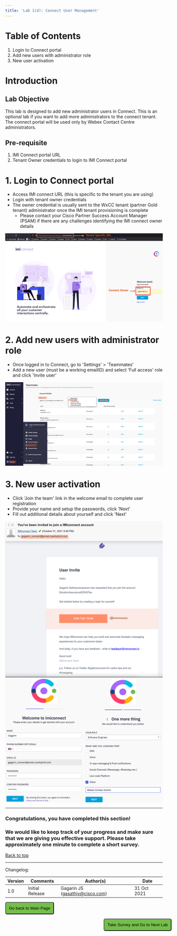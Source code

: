 ```yaml
---
title: 'Lab 1(d): Connect User Management'
---
```


# Table of Contents
1. Login to Connect portal
2. Add new users with administrator role
3. New user activation

# Introduction

## Lab Objective

This lab is designed to add new administrator users in Connect. This is an optional lab if you want to add more administrators to the connect tenant. The connect portal will be used only by Webex Contact Centre administrators.

## Pre-requisite

1. IMI Connect portal URL
2. Tenant Owner credentials to login to IMI Connect portal


# 1. Login to Connect portal

- Access IMI connect URL (this is specific to the tenant you are using) 
- Login with tenant owner credentials 
- The owner credential is usually sent to the WxCC tenant (partner Gold tenant) administrator once the IMI tenant provisioning is complete
    - Please contact your Cisco Partner Success Account Manager (PSAM) if there are any challenges identifying the IMI connect owner details

![Banner](imi_images/Connect_1.jpg)


# 2. Add new users with administrator role
- Once logged in to Connect, go to 'Settings' > 'Teammates'
- Add a new user (must be a working emailID) and select 'Full access' role and click 'Invite user'

![Banner](imi_images/Connect_2.jpg)

# 3. New user activation
- Click 'Join the team' link in the welcome email to complete user registration
- Provide your name and setup the passwords, click 'Next'
- Fill out additional details about yourself and click 'Next'

![Banner](imi_images/Connect_User_1.jpg)
![Banner](imi_images/Connect_User_2.jpg)

---

### Congratulations, you have completed this section! 
### We would like to keep track of your progress and make sure that we are giving you effective support. Please take approximately one minute to complete a short survey.

[Back to top](#table-of-contents)

---

Changelog:

| **Version** | **Comments** | **Author(s)** | **Date** |
| --- | --- | --- | --- |
| 1.0 | Initial Release | Gagarin JS (gasathiy@cisco.com) | 31 Oct 2021 |


<script>
function mainPage() {window.location.href = "https://wxcctechsummit.github.io/wxcclabguides/NewDigital/HomePage.html";}
function nextLab() 
 {
 window.open("https://app.smartsheet.com/b/form/ff1e015c4aed46bfab3f5caed7850aa4", '_blank');
 window.location.href = "https://wxcctechsummit.github.io/wxcclabguides/NewDigital/2a_Access_Standard_Flows.html";
 }
</script>

<div id="button-row">
	<button onclick="mainPage()" style="
  border-radius: 5px;
  background-color: rgb(116,191,75);
  padding: 10px;">Go back to Main Page</button>

<button onclick="nextLab()" style="
  position: absolute;
  right: 200px;
  border-radius: 5px;
  background-color: rgb(116,191,75);
  padding: 10px;">Take Survey and Go to Next Lab</button>


</div>

